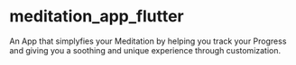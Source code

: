 # meditation_app_flutter
An App that simplyfies your Meditation by helping you track your Progress and 
giving you a soothing and unique experience through customization. 
